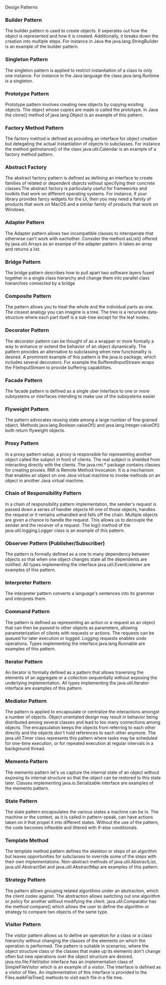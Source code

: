 Design Patterns
### Builder Pattern
The builder pattern is used to create objects. It seperates out how the object is represented and how it is created. Additionally, it breaks down the creation into multiple steps. For instance in Java the java.lang.StringBuilder is an example of the builder pattern.

### Singleton Pattern
The singleton pattern is applied to restrict instantiation of a class to only one instance. For instance in the Java language the class java.lang.Runtime is a singleton.

### Prototype Pattern
Prototype pattern involves creating new objects by copying existing objects. The object whose copies are made is called the prototype. In Java the clone() method of java.lang.Object is an example of this pattern.

### Factory Method Pattern
The factory method is defined as providing an interface for object creation but delegating the actual instantiation of objects to subclasses. For instance the method getInstance() of the class java.util.Calendar is an example of a factory method pattern.

### Abstract Factory
The abstract factory pattern is defined as defining an interface to create families of related or dependent objects without specifying their concrete classes.The abstract factory is particularly useful for frameworks and toolkits that work on different operating systems. For instance, if your library provides fancy widgets for the UI, then you may need a family of products that work on MacOS and a similar family of products that work on Windows.

### Adapter Pattern
The Adapter pattern allows two incompatible classes to interoperate that otherwise can't work with eachother. Consider the method asList() offered by java.util.Arrays as an exampe of the adapter pattern. It takes an array and returns a list.

### Bridge Pattern
The bridge pattern describes how to pull apart two software layers fused together in a single class hierarchy and change them into parallel class hierarchies connected by a bridge

### Composite Pattern
The pattern allows you to treat the whole and the individual parts as one. The closest analogy you can imagine is a tree. The tree is a recursive data-structure where each part itself is a sub-tree except for the leaf nodes.

### Decorator Pattern
The decorator pattern can be thought of as a wrapper or more formally a way to enhance or extend the behavior of an object dynamically. The pattern provides an alternative to subclassing when new functionality is desired. A prominent example of this pattern is the java.io package, which includes several decorators. For example the BufferedInputStream wraps the FileInputStream to provide buffering capabilities.

### Facade Pattern
The facade pattern is defined as a single uber interface to one or more subsystems or interfaces intending to make use of the subsystems easier

### Flyweight Pattern
The pattern advocates reusing state among a large number of fine grained object. Methods java.lang.Boolean.valueOf() and java.lang.Integer.valueOf() both return flyweight objects.

### Proxy Pattern
In a proxy pattern setup, a proxy is responsible for representing another object called the subject in front of clients. The real subject is shielded from interacting directly with the clients. The java.rmi.* package contains classes for creating proxies. RMI is Remote Method Invocation. It is a mechanism that enables an object on one Java virtual machine to invoke methods on an object in another Java virtual machine.

### Chain of Responsibility Pattern
In a chain of responsibility pattern implementation, the sender's request is passed down a series of handler objects till one of those objects, handles the request or it remains unhandled and falls off the chain. Multiple objects are given a chance to handle the request. This allows us to decouple the sender and the receiver of a request. The log() method of the java.util.logging.Logger class is an example of this pattern.

### Observer Pattern (Publisher/Subscriber)
The pattern is formally defined as a one to many dependency between objects so that when one object changes state all the dependents are notified. All types implementing the interface java.util.EventListener are examples of this pattern.

### Interpreter Pattern
The interpreter pattern converts a language's sentences into its grammar and interprets them.

### Command Pattern
The pattern is defined as representing an action or a request as an object that can then be passed to other objects as parameters, allowing parameterization of clients with requests or actions. The requests can be queued for later execution or logged. Logging requests enables undo operations. Types implementing the interface java.lang.Runnable are examples of this pattern.

### Iterator Pattern
An iterator is formally defined as a pattern that allows traversing the elements of an aggregate or a collection sequentially without exposing the underlying implementation. All types implementing the java.util.Iterator interface are examples of this pattern.

### Mediator Pattern
The pattern is applied to encapsulate or centralize the interactions amongst a number of objects. Object orientated design may result in behavior being distributed among several classes and lead to too many connections among objects. The encapsulation keeps the objects from referring to each other directly and the objects don't hold references to each other anymore. The java.util.Timer class represents this pattern where tasks may be scheduled for one-time execution, or for repeated execution at regular intervals in a background thread.

### Memento Pattern
The memento pattern let's us capture the internal state of an object without exposing its internal structure so that the object can be restored to this state later. Classes implementing java.io.Serializable interface are examples of the memento pattern.

### State Pattern
The state pattern encapsulates the various states a machine can be in. The machine or the context, as it is called in pattern-speak, can have actions taken on it that propel it into different states. Without the use of the pattern, the code becomes inflexible and littered with if-else conditionals.

### Template Method
The template method pattern defines the skeleton or steps of an algorithm but leaves opportunities for subclasses to override some of the steps with their own implementations. Non-abstract methods of java.util.AbstractList, java.util.AbstractSet and java.util.AbstractMap are examples of this pattern.

### Strategy Pattern
The pattern allows grouping related algorithms under an abstraction, which the client codes against. The abstraction allows switching out one algorithm or policy for another without modifying the client. java.util.Comparator has the method compare() which allows the user to define the algorithm or strategy to compare two objects of the same type.

### Visitor Pattern
The visitor pattern allows us to define an operation for a class or a class hierarchy without changing the classes of the elements on which the operation is performed. The pattern is suitable in scenarios, where the object structure class or the classes that make up its elements don't change often but new operations over the object structure are desired. java.nio.file.FileVisitor interface has an implementation class of SimpleFileVisitor which is an example of a visitor. The interface is defined as a visitor of files. An implementation of this interface is provided to the Files.walkFileTree() methods to visit each file in a file tree.










